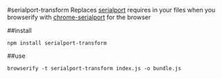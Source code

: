 #serialport-transform
Replaces [serialport](https://www.npmjs.com/package/serialport) requires in your files when you browserify with [chrome-serialport](https://www.npmjs.com/package/chrome-serialport) for the browser

##install
```
npm install serialport-transform
```

##use
```
browserify -t serialport-transform index.js -o bundle.js
```